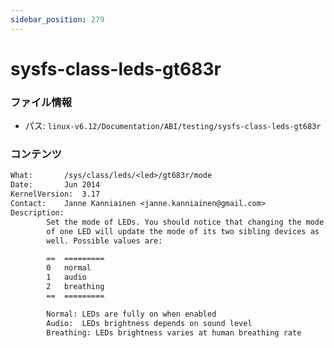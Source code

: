 ```yaml
---
sidebar_position: 279
---
```

# sysfs-class-leds-gt683r

### ファイル情報

- パス: `linux-v6.12/Documentation/ABI/testing/sysfs-class-leds-gt683r`

### コンテンツ

```txt
What:		/sys/class/leds/<led>/gt683r/mode
Date:		Jun 2014
KernelVersion:	3.17
Contact:	Janne Kanniainen <janne.kanniainen@gmail.com>
Description:
		Set the mode of LEDs. You should notice that changing the mode
		of one LED will update the mode of its two sibling devices as
		well. Possible values are:

		==  =========
		0   normal
		1   audio
		2   breathing
		==  =========

		Normal: LEDs are fully on when enabled
		Audio:  LEDs brightness depends on sound level
		Breathing: LEDs brightness varies at human breathing rate

```
